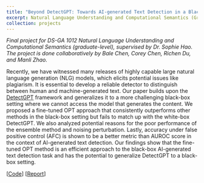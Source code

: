 ```yaml
---
title: "Beyond DetectGPT: Towards AI-generated Text Detection in a Black-box Setting"
excerpt: Natural Language Understanding and Computational Semantics (Graduate-level) Course Project 
collection: projects
---
```


*Final project for DS-GA 1012 Natural Language Understanding and Computational Semantics (graduate-level), supervised by Dr. Sophie Hao. The project is done collaboratively by Bale Chen, Corey Chen, Richen Du, and Manli Zhao.*

Recently, we have witnessed many releases of highly capable large natural language generation (NLG) models, which elicits potential issues like plagiarism. It is essential to develop a reliable detector to distinguish between human and machine-generated text. Our paper builds upon the [DetectGPT](https://arxiv.org/abs/2301.11305) framework and generalizes it to a more challenging black-box setting where we cannot access the model that generates the content. We proposed a fine-tuned OPT approach that consistently outperforms other methods in the black-box setting but fails to match up with the white-box DetectGPT. We also analyzed potential reasons for the poor performance of the ensemble method and noising perturbation. Lastly, accuracy under false positive control (AFC) is shown to be a better metric than AUROC score in the context of AI-generated text detection. Our findings show that the fine-tuned OPT method is an efficient approach to the black-box AI-generated text detection task and has the potential to generalize DetectGPT to a black-box setting.


[[Code](https://github.com/BaleChen/nlu-final-project/tree/main)] [[Report](https://github.com/BaleChen/nlu-final-project/blob/main/NLU-final-paper.pdf)]
